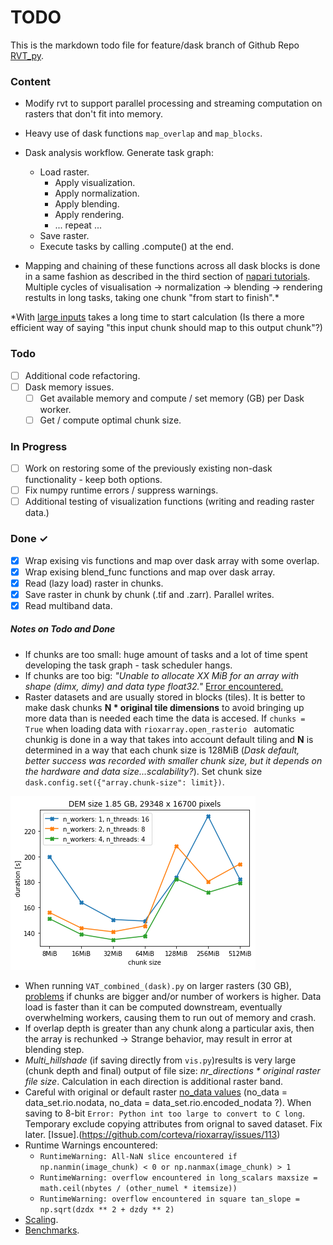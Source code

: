 # TODO

This is the markdown todo file for feature/dask branch of Github Repo [RVT_py](https://github.com/EarthObservation/RVT_py).

### Content

* Modify rvt to support parallel processing and streaming computation on rasters that don't fit into memory. 
* Heavy use of dask functions `map_overlap` and `map_blocks`.
* Dask analysis workflow. Generate task graph: 
  * Load raster. 
    * Apply visualization. 
    * Apply normalization. 
    * Apply blending. 
    * Apply rendering. 
    * ... repeat ...
  * Save raster. 
  * Execute tasks by calling .compute() at the end.

* Mapping and chaining of these functions across all dask blocks is done in a same fashion as described in the third section of  [napari tutorials](https://napari.org/tutorials/processing/dask.html). Multiple cycles of visualisation -> normalization -> blending -> rendering restults in long tasks, taking one chunk "from start to finish".\*  

\*With [large inputs](https://github.com/dask/dask/issues/3514) takes a long time to start calculation (Is there a more efficient way of saying "this input chunk should map to this output chunk"?)

### Todo

- [ ] Additional code refactoring. 
- [ ] Dask memory issues.
  - [ ] Get available memory and compute / set memory (GB) per Dask worker. 
  - [ ] Get / compute optimal chunk size. 

### In Progress

- [ ] Work on restoring some of the previously existing non-dask functionality - keep both options.
- [ ] Fix numpy runtime errors / suppress warnings.
- [ ] Additional testing of visualization functions (writing and reading raster data.)

### Done ✓

- [x] Wrap exising vis functions and map over dask array with some overlap. 
- [x] Wrap exising blend_func functions and map over dask array. 
- [x] Read (lazy load) raster in chunks.
- [x] Save raster in chunk by chunk (.tif and .zarr). Parallel writes. 
- [x] Read multiband data. 

##### _Notes on Todo and Done_
- If chunks are too small: huge amount of tasks and a lot of time spent developing the task graph - task scheduler hangs.
- If chunks are too big:  _"Unable to allocate XX MiB for an array with shape (dimx, dimy) and data type float32."_ [Error encountered.](https://stackoverflow.com/questions/62839068/memoryerror-unable-to-allocate-mib-for-an-array-with-shape-and-data-type-when) 
- Raster datasets and are usually stored in blocks (tiles). It is better to  make dask chunks **N * original tile dimensions** to avoid bringing up more data than is needed each time the data is accesed. If `chunks = True` when loading data with `rioxarray.open_rasterio ` automatic chunkig is done in a way that takes into account default tiling and **N** is determined in a way that each chunk size is 128MiB (_Dask default, better success was recorded with smaller chunk size, but it depends on the hardware and data size...scalability?_). Set chunk size `dask.config.set({"array.chunk-size": limit})`.

![Comparision for chunk_size 8MiB, 16Mib, 32Mib, 64MiB, 128MiB. Calculation VAT_Combined, float32.](./docs/bmarks/csize_wt_ratio.png)
- When running `VAT_combined_(dask).py` on larger rasters (30 GB), [problems](https://github.com/dask/distributed/issues/2602) if chunks are bigger and/or number of workers is higher. Data load is faster than it can be computed downstream, eventually overwhelming workers, causing them to run out of memory and crash.
- If overlap depth is greater than any chunk along a particular axis, then the array is rechunked -> Strange behavior, may result in error at blending step.
- _Multi_hillshade_ (if saving directly from `vis.py`)results is very large (chunk depth and final) output of file size: _nr_directions * original raster file size_. Calculation in each direction is additional raster band.
- Careful with original or default raster [no_data values](https://corteva.github.io/rioxarray/stable/getting_started/nodata_management.html) (no_data = data_set.rio.nodata, no_data = data_set.rio.encoded_nodata ?). When saving to 8-bit `Error: Python int too large to convert to C long`. Temporary exclude copying attributes from orignal to saved dataset. Fix later. [Issue].(https://github.com/corteva/rioxarray/issues/113)
- Runtime Warnings encountered:
  - `RuntimeWarning: All-NaN slice encountered if np.nanmin(image_chunk) < 0 or np.nanmax(image_chunk) > 1`
  - `RuntimeWarning: overflow encountered in long_scalars maxsize = math.ceil(nbytes / (other_numel * itemsize))`
  - `RuntimeWarning: overflow encountered in square tan_slope = np.sqrt(dzdx ** 2 + dzdy ** 2)`
- [Scaling](https://www.jennakwon.page/2021/03/benchmarks-dask-distributed-vs-ray-for.html).
- [Benchmarks](https://matthewrocklin.com/blog/work/2017/07/03/scaling).